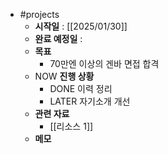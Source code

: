 - #projects
	- **시작일** : [[2025/01/30]]
	- **완료 예정일** :
	- **목표**
		- 70만엔 이상의 겐바 면접 합격
	- NOW **진행 상황**
		- DONE 이력 정리
		- LATER 자기소개 개선
	- **관련 자료**
		- [[리소스 1]]
	- **메모**